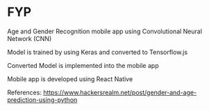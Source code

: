 # FYP

Age and Gender Recognition mobile app using Convolutional Neural Network (CNN)

Model is trained by using Keras and converted to Tensorflow.js 

Converted Model is implemented into the mobile app 

Mobile app is developed using React Native


References:
https://www.hackersrealm.net/post/gender-and-age-prediction-using-python
